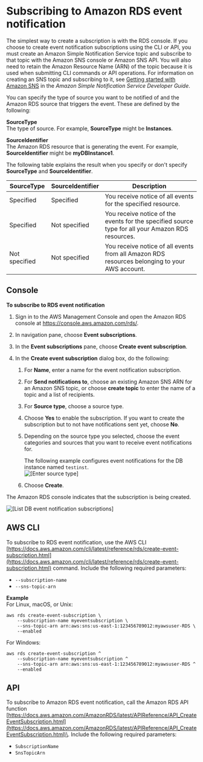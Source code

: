 # Subscribing to Amazon RDS event notification<a name="USER_Events.Subscribing"></a>

The simplest way to create a subscription is with the RDS console\. If you choose to create event notification subscriptions using the CLI or API, you must create an Amazon Simple Notification Service topic and subscribe to that topic with the Amazon SNS console or Amazon SNS API\. You will also need to retain the Amazon Resource Name \(ARN\) of the topic because it is used when submitting CLI commands or API operations\. For information on creating an SNS topic and subscribing to it, see [Getting started with Amazon SNS](https://docs.aws.amazon.com/sns/latest/dg/GettingStarted.html) in the *Amazon Simple Notification Service Developer Guide*\.

You can specify the type of source you want to be notified of and the Amazon RDS source that triggers the event\. These are defined by the following: 

**SourceType**  
The type of source\. For example, **SourceType** might be **Instances**\.

**SourceIdentifier**  
The Amazon RDS resource that is generating the event\. For example, **SourceIdentifier** might be **myDBInstance1**\. 

The following table explains the result when you specify or don't specify **SourceType** and **SourceIdentifier**\.


|  SourceType  |  SourceIdentifier  |  Description  | 
| --- | --- | --- | 
|  Specified  |  Specified  |  You receive notice of all events for the specified resource\.  | 
|  Specified  |  Not specified  |  You receive notice of the events for the specified source type for all your Amazon RDS resources\.  | 
|  Not specified  |  Not specified  |  You receive notice of all events from all Amazon RDS resources belonging to your AWS account\.  | 

## Console<a name="USER_Events.Subscribing.Console"></a>

**To subscribe to RDS event notification**

1. Sign in to the AWS Management Console and open the Amazon RDS console at [https://console\.aws\.amazon\.com/rds/](https://console.aws.amazon.com/rds/)\.

1. In navigation pane, choose **Event subscriptions**\. 

1. In the **Event subscriptions** pane, choose **Create event subscription**\. 

1. In the **Create event subscription** dialog box, do the following:

   1. For **Name**, enter a name for the event notification subscription\.

   1. For **Send notifications to**, choose an existing Amazon SNS ARN for an Amazon SNS topic, or choose **create topic** to enter the name of a topic and a list of recipients\.

   1. For **Source type**, choose a source type\.

   1. Choose **Yes** to enable the subscription\. If you want to create the subscription but to not have notifications sent yet, choose **No**\.

   1. Depending on the source type you selected, choose the event categories and sources that you want to receive event notifications for\.

      The following example configures event notifications for the DB instance named `testinst`\.  
![\[Enter source type\]](http://docs.aws.amazon.com/AmazonRDS/latest/AuroraUserGuide/images/event-source.png)

   1. Choose **Create**\.

The Amazon RDS console indicates that the subscription is being created\.

![\[List DB event notification subscriptions\]](http://docs.aws.amazon.com/AmazonRDS/latest/AuroraUserGuide/images/EventNotification-Create2.png)



## AWS CLI<a name="USER_Events.Subscribing.CLI"></a>

To subscribe to RDS event notification, use the AWS CLI [https://docs.aws.amazon.com/cli/latest/reference/rds/create-event-subscription.html](https://docs.aws.amazon.com/cli/latest/reference/rds/create-event-subscription.html) command\. Include the following required parameters:
+ `--subscription-name`
+ `--sns-topic-arn`

**Example**  
For Linux, macOS, or Unix:  

```
aws rds create-event-subscription \
    --subscription-name myeventsubscription \
    --sns-topic-arn arn:aws:sns:us-east-1:123456789012:myawsuser-RDS \
    --enabled
```
For Windows:  

```
aws rds create-event-subscription ^
    --subscription-name myeventsubscription ^
    --sns-topic-arn arn:aws:sns:us-east-1:123456789012:myawsuser-RDS ^
    --enabled
```

## API<a name="USER_Events.Subscribing.API"></a>

To subscribe to Amazon RDS event notification, call the Amazon RDS API function [https://docs.aws.amazon.com/AmazonRDS/latest/APIReference/API_CreateEventSubscription.html](https://docs.aws.amazon.com/AmazonRDS/latest/APIReference/API_CreateEventSubscription.html)\. Include the following required parameters: 
+ `SubscriptionName`
+ `SnsTopicArn`